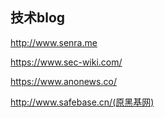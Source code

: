 

## 技术blog

http://www.senra.me

https://www.sec-wiki.com/



https://www.anonews.co/

http://www.safebase.cn/(原黑基网)





































